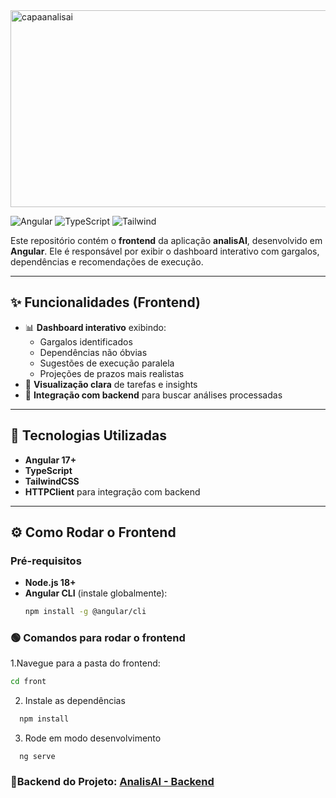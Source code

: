 <img width="851" height="315" alt="capaanalisai" src="https://github.com/user-attachments/assets/df092258-bc2f-402e-962e-2301ce8e75da" />

![Angular](https://img.shields.io/badge/Frontend-Angular-red?logo=angular&logoColor=white)
![TypeScript](https://img.shields.io/badge/TypeScript-blue?logo=typescript&logoColor=white)
![Tailwind](https://img.shields.io/badge/UI-TailwindCSS-38B2AC?logo=tailwindcss&logoColor=white)

Este repositório contém o **frontend** da aplicação **analisAI**, desenvolvido em **Angular**. Ele é responsável por exibir o dashboard interativo com gargalos, dependências e recomendações de execução.

---

## ✨ Funcionalidades (Frontend)

- 📊 **Dashboard interativo** exibindo:
  - Gargalos identificados  
  - Dependências não óbvias  
  - Sugestões de execução paralela  
  - Projeções de prazos mais realistas  
- 🔎 **Visualização clara** de tarefas e insights  
- 🔄 **Integração com backend** para buscar análises processadas  

---

## 🚀 Tecnologias Utilizadas
- **Angular 17+**
- **TypeScript**
- **TailwindCSS**
- **HTTPClient** para integração com backend

---

## ⚙️ Como Rodar o Frontend

###  Pré-requisitos
- **Node.js 18+**
- **Angular CLI** (instale globalmente):
  ```bash
  npm install -g @angular/cli

### 🟢 Comandos para rodar o frontend

1.Navegue para a pasta do frontend:
  ```bash
  cd front
````

2. Instale as dependências
  ```bash 
    npm install
  ```
  
3. Rode em modo desenvolvimento
  ```
    ng serve
  ```
  
### 🔗Backend do Projeto: [AnalisAI - Backend](https://github.com/BeatrizParedes/AnalisAI-Back)
